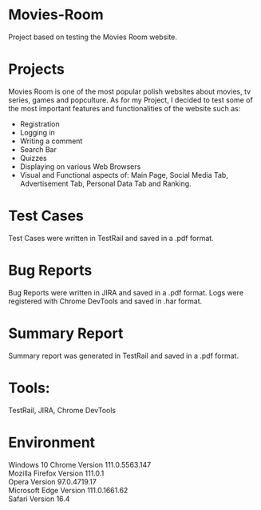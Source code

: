 # Movies-Room
Project based on testing the Movies Room website.

# Projects

Movies Room is one of the most popular polish websites about movies, tv series, games and popculture.
As for my Project, I decided to test some of the most important features and functionalities of the website such as:

- Registration
- Logging in
- Writing a comment
- Search Bar
- Quizzes
- Displaying on various Web Browsers
- Visual and Functional aspects of: Main Page, Social Media Tab, Advertisement Tab, Personal Data Tab and Ranking.

# Test Cases

Test Cases were written in TestRail and saved in a .pdf format.

# Bug Reports

Bug Reports were written in JIRA and saved in a .pdf format. Logs were registered with Chrome DevTools and saved in .har format.

# Summary Report

Summary report was generated in TestRail and saved in a .pdf format.

# Tools:
TestRail, JIRA, Chrome DevTools

# Environment
Windows 10
Chrome Version 111.0.5563.147 <br>
Mozilla Firefox Version 111.0.1 <br>
Opera Version 97.0.4719.17 <br>
Microsoft Edge Version 111.0.1661.62 <br>
Safari Version 16.4



